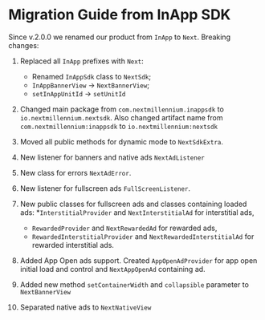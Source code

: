# Migration Guide from InApp SDK

Since v.2.0.0 we renamed our product from `InApp` to `Next`. Breaking changes:

1. Replaced all `InApp` prefixes with `Next`:
    * Renamed `InAppSdk` class to `NextSdk`;
    * `InAppBannerView` -> `NextBannerView`;
    * `setInAppUnitId` -> `setUnitId`

2. Changed main package from `com.nextmillennium.inappsdk` to `io.nextmillennium.nextsdk`. Also
   changed artifact name from `com.nextmillennium:inappsdk` to `io.nextmillennium:nextsdk`
3. Moved all public methods for dynamic mode to `NextSdkExtra`.
4. New listener for banners and native ads `NextAdListener`
5. New class for errors `NextAdError`.
6. New listener for fullscreen ads `FullScreenListener`.
7. New public classes for fullscreen ads and classes containing loaded ads:
   *`InterstitialProvider` and `NextInterstitialAd` for interstitial ads,
    * `RewardedProvider` and `NextRewardedAd` for rewarded ads,
    * `RewardedInterstitialProvider` and `NextRewardedInterstitialAd` for rewarded interstitial ads.

8. Added App Open ads support. Created `AppOpenAdProvider` for app open initial load and control
   and `NextAppOpenAd` containing ad.
9. Added new method `setContainerWidth` and `collapsible` parameter to `NextBannerView`
10. Separated native ads to `NextNativeView`
